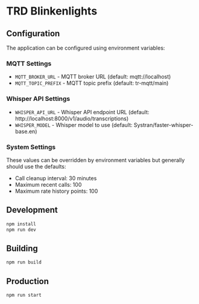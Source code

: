# TRD Blinkenlights

## Configuration

The application can be configured using environment variables:

### MQTT Settings
- `MQTT_BROKER_URL` - MQTT broker URL (default: mqtt://localhost)
- `MQTT_TOPIC_PREFIX` - MQTT topic prefix (default: tr-mqtt/main)

### Whisper API Settings
- `WHISPER_API_URL` - Whisper API endpoint URL (default: http://localhost:8000/v1/audio/transcriptions)
- `WHISPER_MODEL` - Whisper model to use (default: Systran/faster-whisper-base.en)

### System Settings
These values can be overridden by environment variables but generally should use the defaults:
- Call cleanup interval: 30 minutes
- Maximum recent calls: 100
- Maximum rate history points: 100

## Development

```bash
npm install
npm run dev
```

## Building

```bash
npm run build
```

## Production

```bash
npm run start
